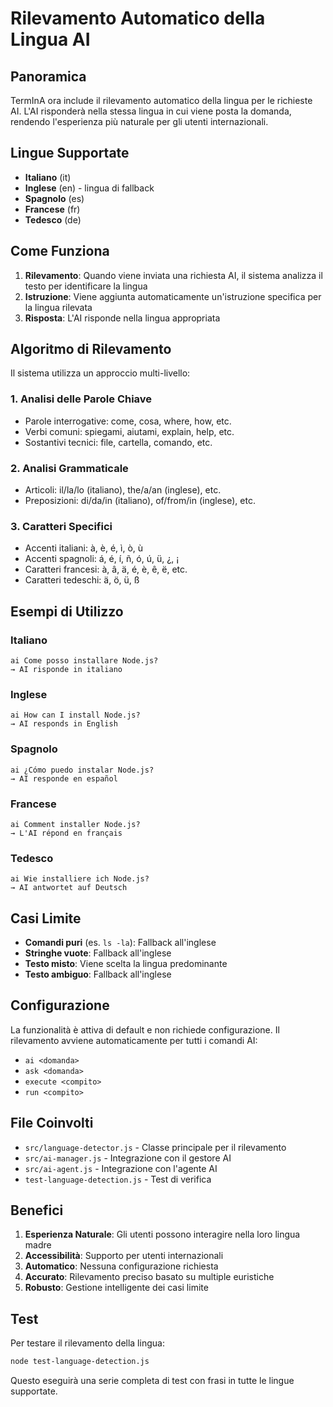 # Rilevamento Automatico della Lingua AI

## Panoramica

TermInA ora include il rilevamento automatico della lingua per le richieste AI. L'AI risponderà nella stessa lingua in cui viene posta la domanda, rendendo l'esperienza più naturale per gli utenti internazionali.

## Lingue Supportate

- **Italiano** (it)
- **Inglese** (en) - lingua di fallback
- **Spagnolo** (es)
- **Francese** (fr)
- **Tedesco** (de)

## Come Funziona

1. **Rilevamento**: Quando viene inviata una richiesta AI, il sistema analizza il testo per identificare la lingua
2. **Istruzione**: Viene aggiunta automaticamente un'istruzione specifica per la lingua rilevata
3. **Risposta**: L'AI risponde nella lingua appropriata

## Algoritmo di Rilevamento

Il sistema utilizza un approccio multi-livello:

### 1. Analisi delle Parole Chiave
- Parole interrogative: come, cosa, where, how, etc.
- Verbi comuni: spiegami, aiutami, explain, help, etc.
- Sostantivi tecnici: file, cartella, comando, etc.

### 2. Analisi Grammaticale
- Articoli: il/la/lo (italiano), the/a/an (inglese), etc.
- Preposizioni: di/da/in (italiano), of/from/in (inglese), etc.

### 3. Caratteri Specifici
- Accenti italiani: à, è, é, ì, ò, ù
- Accenti spagnoli: á, é, í, ñ, ó, ú, ü, ¿, ¡
- Caratteri francesi: à, â, ä, é, è, ê, ë, etc.
- Caratteri tedeschi: ä, ö, ü, ß

## Esempi di Utilizzo

### Italiano
```
ai Come posso installare Node.js?
→ AI risponde in italiano
```

### Inglese
```
ai How can I install Node.js?
→ AI responds in English
```

### Spagnolo
```
ai ¿Cómo puedo instalar Node.js?
→ AI responde en español
```

### Francese
```
ai Comment installer Node.js?
→ L'AI répond en français
```

### Tedesco
```
ai Wie installiere ich Node.js?
→ AI antwortet auf Deutsch
```

## Casi Limite

- **Comandi puri** (es. `ls -la`): Fallback all'inglese
- **Stringhe vuote**: Fallback all'inglese
- **Testo misto**: Viene scelta la lingua predominante
- **Testo ambiguo**: Fallback all'inglese

## Configurazione

La funzionalità è attiva di default e non richiede configurazione. Il rilevamento avviene automaticamente per tutti i comandi AI:

- `ai <domanda>`
- `ask <domanda>`
- `execute <compito>`
- `run <compito>`

## File Coinvolti

- `src/language-detector.js` - Classe principale per il rilevamento
- `src/ai-manager.js` - Integrazione con il gestore AI
- `src/ai-agent.js` - Integrazione con l'agente AI
- `test-language-detection.js` - Test di verifica

## Benefici

1. **Esperienza Naturale**: Gli utenti possono interagire nella loro lingua madre
2. **Accessibilità**: Supporto per utenti internazionali
3. **Automatico**: Nessuna configurazione richiesta
4. **Accurato**: Rilevamento preciso basato su multiple euristiche
5. **Robusto**: Gestione intelligente dei casi limite

## Test

Per testare il rilevamento della lingua:

```bash
node test-language-detection.js
```

Questo eseguirà una serie completa di test con frasi in tutte le lingue supportate.

